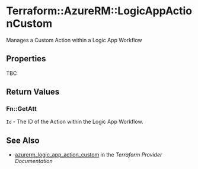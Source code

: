 # Terraform::AzureRM::LogicAppActionCustom

Manages a Custom Action within a Logic App Workflow

## Properties

TBC

## Return Values

### Fn::GetAtt

`Id` - The ID of the Action within the Logic App Workflow.

## See Also

* [azurerm_logic_app_action_custom](https://www.terraform.io/docs/providers/azurerm/r/logic_app_action_custom.html) in the _Terraform Provider Documentation_
